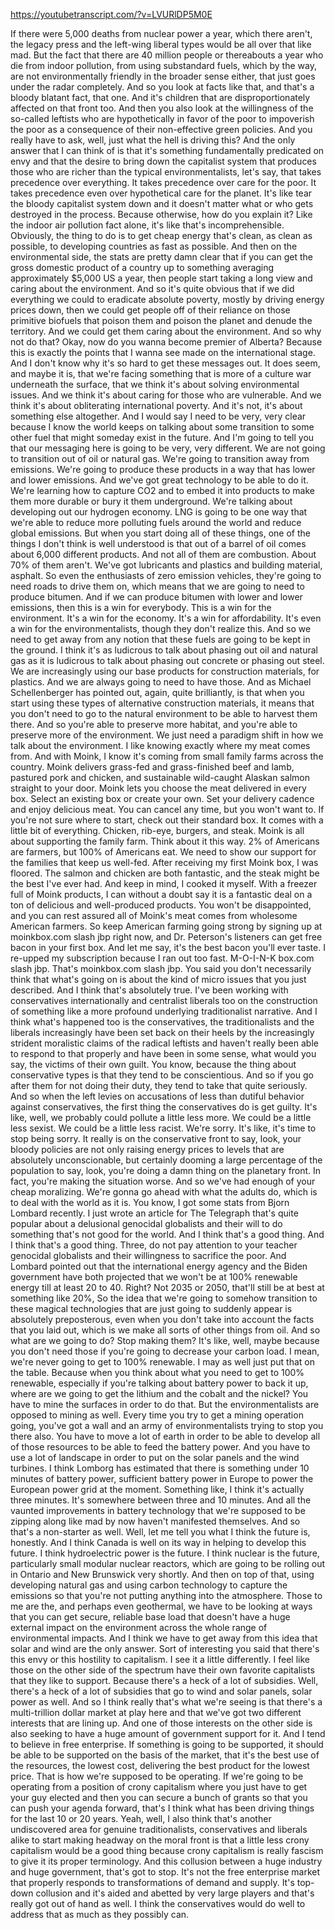 https://youtubetranscript.com/?v=LVURlDP5M0E

 If there were 5,000 deaths from nuclear power a year, which there aren't, the legacy press and the left-wing liberal types would be all over that like mad. But the fact that there are 40 million people or thereabouts a year who die from indoor pollution, from using substandard fuels, which by the way, are not environmentally friendly in the broader sense either, that just goes under the radar completely. And so you look at facts like that, and that's a bloody blatant fact, that one. And it's children that are disproportionately affected on that front too. And then you also look at the willingness of the so-called leftists who are hypothetically in favor of the poor to impoverish the poor as a consequence of their non-effective green policies. And you really have to ask, well, just what the hell is driving this? And the only answer that I can think of is that it's something fundamentally predicated on envy and that the desire to bring down the capitalist system that produces those who are richer than the typical environmentalists, let's say, that takes precedence over everything. It takes precedence over care for the poor. It takes precedence even over hypothetical care for the planet. It's like tear the bloody capitalist system down and it doesn't matter what or who gets destroyed in the process. Because otherwise, how do you explain it? Like the indoor air pollution fact alone, it's like that's incomprehensible. Obviously, the thing to do is to get cheap energy that's clean, as clean as possible, to developing countries as fast as possible. And then on the environmental side, the stats are pretty damn clear that if you can get the gross domestic product of a country up to something averaging approximately $5,000 US a year, then people start taking a long view and caring about the environment. And so it's quite obvious that if we did everything we could to eradicate absolute poverty, mostly by driving energy prices down, then we could get people off of their reliance on those primitive biofuels that poison them and poison the planet and denude the territory. And we could get them caring about the environment. And so why not do that? Okay, now do you wanna become premier of Alberta? Because this is exactly the points that I wanna see made on the international stage. And I don't know why it's so hard to get these messages out. It does seem, and maybe it is, that we're facing something that is more of a culture war underneath the surface, that we think it's about solving environmental issues. And we think it's about caring for those who are vulnerable. And we think it's about obliterating international poverty. And it's not, it's about something else altogether. And I would say I need to be very, very clear because I know the world keeps on talking about some transition to some other fuel that might someday exist in the future. And I'm going to tell you that our messaging here is going to be very, very different. We are not going to transition out of oil or natural gas. We're going to transition away from emissions. We're going to produce these products in a way that has lower and lower emissions. And we've got great technology to be able to do it. We're learning how to capture CO2 and to embed it into products to make them more durable or bury it them underground. We're talking about developing out our hydrogen economy. LNG is going to be one way that we're able to reduce more polluting fuels around the world and reduce global emissions. But when you start doing all of these things, one of the things I don't think is well understood is that out of a barrel of oil comes about 6,000 different products. And not all of them are combustion. About 70% of them aren't. We've got lubricants and plastics and building material, asphalt. So even the enthusiasts of zero emission vehicles, they're going to need roads to drive them on, which means that we are going to need to produce bitumen. And if we can produce bitumen with lower and lower emissions, then this is a win for everybody. This is a win for the environment. It's a win for the economy. It's a win for affordability. It's even a win for the environmentalists, though they don't realize this. And so we need to get away from any notion that these fuels are going to be kept in the ground. I think it's as ludicrous to talk about phasing out oil and natural gas as it is ludicrous to talk about phasing out concrete or phasing out steel. We are increasingly using our base products for construction materials, for plastics. And we are always going to need to have those. And as Michael Schellenberger has pointed out, again, quite brilliantly, is that when you start using these types of alternative construction materials, it means that you don't need to go to the natural environment to be able to harvest them there. And so you're able to preserve more habitat, and you're able to preserve more of the environment. We just need a paradigm shift in how we talk about the environment. I like knowing exactly where my meat comes from. And with Moink, I know it's coming from small family farms across the country. Moink delivers grass-fed and grass-finished beef and lamb, pastured pork and chicken, and sustainable wild-caught Alaskan salmon straight to your door. Moink lets you choose the meat delivered in every box. Select an existing box or create your own. Set your delivery cadence and enjoy delicious meat. You can cancel any time, but you won't want to. If you're not sure where to start, check out their standard box. It comes with a little bit of everything. Chicken, rib-eye, burgers, and steak. Moink is all about supporting the family farm. Think about it this way. 2% of Americans are farmers, but 100% of Americans eat. We need to show our support for the families that keep us well-fed. After receiving my first Moink box, I was floored. The salmon and chicken are both fantastic, and the steak might be the best I've ever had. And keep in mind, I cooked it myself. With a freezer full of Moink products, I can without a doubt say it is a fantastic deal on a ton of delicious and well-produced products. You won't be disappointed, and you can rest assured all of Moink's meat comes from wholesome American farmers. So keep American farming going strong by signing up at moinkbox.com slash jbp right now, and Dr. Peterson's listeners can get free bacon in your first box. And let me say, it's the best bacon you'll ever taste. I re-upped my subscription because I ran out too fast. M-O-I-N-K box.com slash jbp. That's moinkbox.com slash jbp. You said you don't necessarily think that what's going on is about the kind of micro issues that you just described. And I think that's absolutely true. I've been working with conservatives internationally and centralist liberals too on the construction of something like a more profound underlying traditionalist narrative. And I think what's happened too is the conservatives, the traditionalists and the liberals increasingly have been set back on their heels by the increasingly strident moralistic claims of the radical leftists and haven't really been able to respond to that properly and have been in some sense, what would you say, the victims of their own guilt. You know, because the thing about conservative types is that they tend to be conscientious. And so if you go after them for not doing their duty, they tend to take that quite seriously. And so when the left levies on accusations of less than dutiful behavior against conservatives, the first thing the conservatives do is get guilty. It's like, well, we probably could pollute a little less more. We could be a little less sexist. We could be a little less racist. We're sorry. It's like, it's time to stop being sorry. It really is on the conservative front to say, look, your bloody policies are not only raising energy prices to levels that are absolutely unconscionable, but certainly dooming a large percentage of the population to say, look, you're doing a damn thing on the planetary front. In fact, you're making the situation worse. And so we've had enough of your cheap moralizing. We're gonna go ahead with what the adults do, which is to deal with the world as it is. You know, I got some stats from Bjorn Lombard recently. I just wrote an article for The Telegraph that's quite popular about a delusional genocidal globalists and their will to do something that's not good for the world. And I think that's a good thing. And I think that's a good thing. Three, do not pay attention to your teacher genocidal globalists and their willingness to sacrifice the poor. And Lombard pointed out that the international energy agency and the Biden government have both projected that we won't be at 100% renewable energy till at least 20 to 40. Right? Not 2035 or 2050, that'll still be at best at something like 20%, So the idea that we're going to somehow transition to these magical technologies that are just going to suddenly appear is absolutely preposterous, even when you don't take into account the facts that you laid out, which is we make all sorts of other things from oil. And so what are we going to do? Stop making them? It's like, well, maybe because you don't need those if you're going to decrease your carbon load. I mean, we're never going to get to 100% renewable. I may as well just put that on the table. Because when you think about what you need to get to 100% renewable, especially if you're talking about battery power to back it up, where are we going to get the lithium and the cobalt and the nickel? You have to mine the surfaces in order to do that. But the environmentalists are opposed to mining as well. Every time you try to get a mining operation going, you've got a wall and an army of environmentalists trying to stop you there also. You have to move a lot of earth in order to be able to develop all of those resources to be able to feed the battery power. And you have to use a lot of landscape in order to put on the solar panels and the wind turbines. I think Lomborg has estimated that there is something under 10 minutes of battery power, sufficient battery power in Europe to power the European power grid at the moment. Something like, I think it's actually three minutes. It's somewhere between three and 10 minutes. And all the vaunted improvements in battery technology that we're supposed to be zipping along like mad by now haven't manifested themselves. And so that's a non-starter as well. Well, let me tell you what I think the future is, honestly. And I think Canada is well on its way in helping to develop this future. I think hydroelectric power is the future. I think nuclear is the future, particularly small modular nuclear reactors, which are going to be rolling out in Ontario and New Brunswick very shortly. And then on top of that, using developing natural gas and using carbon technology to capture the emissions so that you're not putting anything into the atmosphere. Those to me are the, and perhaps even geothermal, we have to be looking at ways that you can get secure, reliable base load that doesn't have a huge external impact on the environment across the whole range of environmental impacts. And I think we have to get away from this idea that solar and wind are the only answer. Sort of interesting you said that there's this envy or this hostility to capitalism. I see it a little differently. I feel like those on the other side of the spectrum have their own favorite capitalists that they like to support. Because there's a heck of a lot of subsidies. Well, there's a heck of a lot of subsidies that go to wind and solar panels, solar power as well. And so I think really that's what we're seeing is that there's a multi-trillion dollar market at play here and that we've got two different interests that are lining up. And one of those interests on the other side is also seeking to have a huge amount of government support for it. And I tend to believe in free enterprise. If something is going to be supported, it should be able to be supported on the basis of the market, that it's the best use of the resources, the lowest cost, delivering the best product for the lowest price. That is how we're supposed to be operating. If we're going to be operating from a position of crony capitalism where you just have to get your guy elected and then you can secure a bunch of grants so that you can push your agenda forward, that's I think what has been driving things for the last 10 or 20 years. Yeah, well, I also think that's another undiscovered area for genuine traditionalists, conservatives and liberals alike to start making headway on the moral front is that a little less crony capitalism would be a good thing because crony capitalism is really fascism to give it its proper terminology. And this collusion between a huge industry and huge government, that's got to stop. It's not the free enterprise market that properly responds to transformations of demand and supply. It's top-down collusion and it's aided and abetted by very large players and that's really got out of hand as well. I think the conservatives would do well to address that as much as they possibly can.